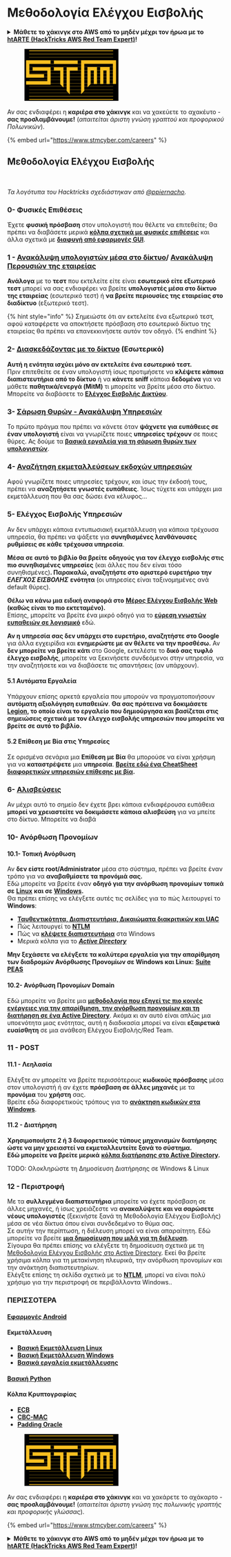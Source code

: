# Μεθοδολογία Ελέγχου Εισβολής

<details>

<summary><strong>Μάθετε το χάκινγκ στο AWS από το μηδέν μέχρι τον ήρωα με το</strong> <a href="https://training.hacktricks.xyz/courses/arte"><strong>htARTE (HackTricks AWS Red Team Expert)</strong></a><strong>!</strong></summary>

Άλλοι τρόποι υποστήριξης του HackTricks:

* Αν θέλετε να δείτε την **εταιρεία σας διαφημισμένη στο HackTricks** ή να **κατεβάσετε το HackTricks σε μορφή PDF** ελέγξτε τα [**ΣΧΕΔΙΑ ΣΥΝΔΡΟΜΗΣ**](https://github.com/sponsors/carlospolop)!
* Αποκτήστε το [**επίσημο PEASS & HackTricks swag**](https://peass.creator-spring.com)
* Ανακαλύψτε [**την Οικογένεια PEASS**](https://opensea.io/collection/the-peass-family), τη συλλογή μας από αποκλειστικά [**NFTs**](https://opensea.io/collection/the-peass-family)
* **Εγγραφείτε** στην 💬 [**ομάδα Discord**](https://discord.gg/hRep4RUj7f) ή στην [**ομάδα τηλεγραφήματος**](https://t.me/peass) ή **ακολουθήστε** μας στο **Twitter** 🐦 [**@hacktricks\_live**](https://twitter.com/hacktricks\_live)**.**
* **Μοιραστείτε τα χάκινγκ κόλπα σας υποβάλλοντας PRs** στα [**HackTricks**](https://github.com/carlospolop/hacktricks) και [**HackTricks Cloud**](https://github.com/carlospolop/hacktricks-cloud) αποθετήρια του github.

</details>

<figure><img src="../.gitbook/assets/image (1) (1) (1) (1) (1) (1) (1) (1) (1) (1) (1) (1) (1) (1) (1) (1) (1) (1) (1).png" alt=""><figcaption></figcaption></figure>

Αν σας ενδιαφέρει η **καριέρα στο χάκινγκ** και να χακεύετε το αχακέυτο - **σας προσλαμβάνουμε!** (_απαιτείται άριστη γνώση γραπτού και προφορικού Πολωνικών_).

{% embed url="https://www.stmcyber.com/careers" %}

## Μεθοδολογία Ελέγχου Εισβολής

<figure><img src="../.gitbook/assets/HACKTRICKS-logo.svg" alt=""><figcaption></figcaption></figure>

_Τα λογότυπα του Hacktricks σχεδιάστηκαν από_ [_@ppiernacho_](https://www.instagram.com/ppieranacho/)_._

### 0- Φυσικές Επιθέσεις

Έχετε **φυσική πρόσβαση** στον υπολογιστή που θέλετε να επιτεθείτε; Θα πρέπει να διαβάσετε μερικά [**κόλπα σχετικά με φυσικές επιθέσεις**](../physical-attacks/physical-attacks.md) και άλλα σχετικά με [**διαφυγή από εφαρμογές GUI**](../physical-attacks/escaping-from-gui-applications/).

### 1 - [Ανακάλυψη υπολογιστών μέσα στο δίκτυο](pentesting-network/#discovering-hosts)/ [Ανακάλυψη Περουσιών της εταιρείας](external-recon-methodology/)

**Ανάλογα** με το **τεστ** που εκτελείτε είτε είναι **εσωτερικό είτε εξωτερικό τεστ** μπορεί να σας ενδιαφέρει να βρείτε **υπολογιστές μέσα στο δίκτυο της εταιρείας** (εσωτερικό τεστ) ή **να βρείτε περιουσίες της εταιρείας στο διαδίκτυο** (εξωτερικό τεστ).

{% hint style="info" %}
Σημειώστε ότι αν εκτελείτε ένα εξωτερικό τεστ, αφού καταφέρετε να αποκτήσετε πρόσβαση στο εσωτερικό δίκτυο της εταιρείας θα πρέπει να επανεκκινήσετε αυτόν τον οδηγό.
{% endhint %}

### **2-** [**Διασκεδάζοντας με το δίκτυο**](pentesting-network/) **(Εσωτερικό)**

**Αυτή η ενότητα ισχύει μόνο αν εκτελείτε ένα εσωτερικό τεστ.**\
Πριν επιτεθείτε σε έναν υπολογιστή ίσως προτιμήσετε να **κλέψετε κάποια διαπιστευτήρια** **από το δίκτυο** ή να **κάνετε sniff** κάποια **δεδομένα** για να μάθετε **παθητικά/ενεργά (MitM)** τι μπορείτε να βρείτε μέσα στο δίκτυο. Μπορείτε να διαβάσετε το [**Ελέγχος Εισβολής Δικτύου**](pentesting-network/#sniffing).

### 3- [Σάρωση Θυρών - Ανακάλυψη Υπηρεσιών](pentesting-network/#scanning-hosts)

Το πρώτο πράγμα που πρέπει να κάνετε όταν **ψάχνετε για ευπάθειες σε έναν υπολογιστή** είναι να γνωρίζετε ποιες **υπηρεσίες τρέχουν** σε ποιες θύρες. Ας δούμε τα [**βασικά εργαλεία για τη σάρωση θυρών των υπολογιστών**](pentesting-network/#scanning-hosts).

### **4-** [Αναζήτηση εκμεταλλεύσεων εκδοχών υπηρεσιών](search-exploits.md)

Αφού γνωρίζετε ποιες υπηρεσίες τρέχουν, και ίσως την έκδοσή τους, πρέπει να **αναζητήσετε γνωστές ευπάθειες**. Ίσως τύχετε και υπάρχει μια εκμετάλλευση που θα σας δώσει ένα κέλυφος...

### **5-** Ελέγχος Εισβολής Υπηρεσιών

Αν δεν υπάρχει κάποια εντυπωσιακή εκμετάλλευση για κάποια τρέχουσα υπηρεσία, θα πρέπει να ψάξετε για **συνηθισμένες λανθάνουσες ρυθμίσεις σε κάθε τρέχουσα υπηρεσία**.

**Μέσα σε αυτό το βιβλίο θα βρείτε οδηγούς για τον έλεγχο εισβολής στις πιο συνηθισμένες υπηρεσίες** (και άλλες που δεν είναι τόσο συνηθισμένες)**. Παρακαλώ, αναζητήστε στο αριστερό ευρετήριο την** _**ΕΛΕΓΧΟΣ ΕΙΣΒΟΛΗΣ**_ **ενότητα** (οι υπηρεσίες είναι ταξινομημένες ανά default θύρες).

**Θέλω να κάνω μια ειδική αναφορά στο** [**Μέρος Ελέγχου Εισβολής Web**](../network-services-pentesting/pentesting-web/) **(καθώς είναι το πιο εκτεταμένο).**\
Επίσης, μπορείτε να βρείτε ένα μικρό οδηγό για το [**εύρεση γνωστών ευπαθειών σε λογισμικό**](search-exploits.md) εδώ.

**Αν η υπηρεσία σας δεν υπάρχει στο ευρετήριο, αναζητήστε στο Google** για άλλα εγχειρίδια και **ενημερώστε με αν θέλετε να την προσθέσω.** Αν **δεν μπορείτε να βρείτε κάτι** στο Google, εκτελέστε το **δικό σας τυφλό έλεγχο εισβολής**, μπορείτε να ξεκινήσετε συνδεόμενοι στην υπηρεσία, να την αναζητήσετε και να διαβάσετε τις απαντήσεις (αν υπάρχουν).

#### 5.1 Αυτόματα Εργαλεία

Υπάρχουν επίσης αρκετά εργαλεία που μπορούν να πραγματοποιήσουν **αυτόματη αξιολόγηση ευπαθειών**. **Θα σας πρότεινα να δοκιμάσετε** [**Legion**](https://github.com/carlospolop/legion)**, το οποίο είναι το εργαλείο που δημιούργησα και βασίζεται στις σημειώσεις σχετικά με τον έλεγχο εισβολής υπηρεσιών που μπορείτε να βρείτε σε αυτό το βιβλίο.**

#### **5.2 Επίθεση με Βία στις Υπηρεσίες**

Σε ορισμένα σενάρια μια **Επίθεση με Βία** θα μπορούσε να είναι χρήσιμη για να **καταστρέψετε** μια **υπηρεσία**. [**Βρείτε εδώ ένα CheatSheet διαφορετικών υπηρεσιών επίθεσης με βία**](brute-force.md)**.**

### 6- [Αλισβεύσεις](phishing-methodology/)

Αν μέχρι αυτό το σημείο δεν έχετε βρει κάποια ενδιαφέρουσα ευπάθεια **μπορεί να χρειαστείτε να δοκιμάσετε κάποια αλισβεύση** για να μπείτε στο δίκτυο. Μπορείτε να διαβά
### **10- Ανόρθωση Προνομίων**

#### **10.1- Τοπική Ανόρθωση**

Αν **δεν είστε root/Administrator** μέσα στο σύστημα, πρέπει να βρείτε έναν τρόπο για να **αναβαθμίσετε τα προνόμιά σας.**\
Εδώ μπορείτε να βρείτε έναν **οδηγό για την ανόρθωση προνομίων τοπικά σε** [**Linux**](../linux-hardening/privilege-escalation/) **και σε** [**Windows**](../windows-hardening/windows-local-privilege-escalation/)**.**\
Θα πρέπει επίσης να ελέγξετε αυτές τις σελίδες για το πώς λειτουργεί το **Windows**:

* [**Ταυθεντικότητα, Διαπιστευτήρια, Δικαιώματα διακριτικών και UAC**](../windows-hardening/authentication-credentials-uac-and-efs.md)
* Πώς λειτουργεί το [**NTLM**](../windows-hardening/ntlm/)
* Πώς να [**κλέψετε διαπιστευτήρια**](broken-reference/) στα Windows
* Μερικά κόλπα για το [_**Active Directory**_](../windows-hardening/active-directory-methodology/)

**Μην ξεχάσετε να ελέγξετε τα καλύτερα εργαλεία για την απαρίθμηση των διαδρομών Ανόρθωσης Προνομίων σε Windows και Linux:** [**Suite PEAS**](https://github.com/carlospolop/privilege-escalation-awesome-scripts-suite)

#### **10.2- Ανόρθωση Προνομίων Domain**

Εδώ μπορείτε να βρείτε μια [**μεθοδολογία που εξηγεί τις πιο κοινές ενέργειες για την απαρίθμηση, την ανόρθωση προνομίων και τη διατήρηση σε ένα Active Directory**](../windows-hardening/active-directory-methodology/). Ακόμα κι αν αυτό είναι απλώς μια υποενότητα μιας ενότητας, αυτή η διαδικασία μπορεί να είναι **εξαιρετικά ευαίσθητη** σε μια ανάθεση Ελέγχου Εισβολής/Red Team.

### 11 - POST

#### **11.1 - Λεηλασία**

Ελέγξτε αν μπορείτε να βρείτε περισσότερους **κωδικούς πρόσβασης** μέσα στον υπολογιστή ή αν έχετε **πρόσβαση σε άλλες μηχανές** με τα **προνόμια** του **χρήστη** σας.\
Βρείτε εδώ διαφορετικούς τρόπους για το [**ανάκτηση κωδικών στα Windows**](broken-reference/).

#### 11.2 - Διατήρηση

**Χρησιμοποιήστε 2 ή 3 διαφορετικούς τύπους μηχανισμών διατήρησης ώστε να μην χρειαστεί να εκμεταλλευτείτε ξανά το σύστημα.**\
**Εδώ μπορείτε να βρείτε μερικά** [**κόλπα διατήρησης στο Active Directory**](../windows-hardening/active-directory-methodology/#persistence)**.**

TODO: Ολοκληρώστε τη Δημοσίευση Διατήρησης σε Windows & Linux

### 12 - Περιστροφή

Με τα **συλλεγμένα διαπιστευτήρια** μπορείτε να έχετε πρόσβαση σε άλλες μηχανές, ή ίσως χρειάζεστε να **ανακαλύψετε και να σαρώσετε νέους υπολογιστές** (ξεκινήστε ξανά τη Μεθοδολογία Ελέγχου Εισβολής) μέσα σε νέα δίκτυα όπου είναι συνδεδεμένο το θύμα σας.\
Σε αυτήν την περίπτωση, η διέλευση μπορεί να είναι απαραίτητη. Εδώ μπορείτε να βρείτε [**μια δημοσίευση που μιλά για τη διέλευση**](tunneling-and-port-forwarding.md).\
Σίγουρα θα πρέπει επίσης να ελέγξετε τη δημοσίευση σχετικά με τη [Μεθοδολογία Ελέγχου Εισβολής στο Active Directory](../windows-hardening/active-directory-methodology/). Εκεί θα βρείτε χρήσιμα κόλπα για τη μετακίνηση πλευρικά, την ανόρθωση προνομίων και την ανάκτηση διαπιστευτηρίων.\
Ελέγξτε επίσης τη σελίδα σχετικά με το [**NTLM**](../windows-hardening/ntlm/), μπορεί να είναι πολύ χρήσιμο για την περιστροφή σε περιβάλλοντα Windows..

### ΠΕΡΙΣΣΟΤΕΡΑ

#### [Εφαρμογές Android](../mobile-pentesting/android-app-pentesting/)

#### **Εκμετάλλευση**

* [**Βασική Εκμετάλλευση Linux**](../exploiting/linux-exploiting-basic-esp/)
* [**Βασική Εκμετάλλευση Windows**](../exploiting/windows-exploiting-basic-guide-oscp-lvl.md)
* [**Βασικά εργαλεία εκμετάλλευσης**](../exploiting/tools/)

#### [**Βασική Python**](python/)

#### **Κόλπα Κρυπτογραφίας**

* [**ECB**](../cryptography/electronic-code-book-ecb.md)
* [**CBC-MAC**](../cryptography/cipher-block-chaining-cbc-mac-priv.md)
* [**Padding Oracle**](../cryptography/padding-oracle-priv.md)

<figure><img src="../.gitbook/assets/image (1) (1) (1) (1) (1) (1) (1) (1) (1) (1) (1) (1) (1) (1) (1) (1) (1) (1) (1).png" alt=""><figcaption></figcaption></figure>

Αν σας ενδιαφέρει η **καριέρα στο χάκινγκ** και να χακάρετε το αχάκαρτο - **σας προσλαμβάνουμε!** (_απαιτείται άριστη γνώση της πολωνικής γραπτής και προφορικής γλώσσας_).

{% embed url="https://www.stmcyber.com/careers" %}

<details>

<summary><strong>Μάθετε το χάκινγκ στο AWS από το μηδέν μέχρι τον ήρωα με το</strong> <a href="https://training.hacktricks.xyz/courses/arte"><strong>htARTE (HackTricks AWS Red Team Expert)</strong></a><strong>!</strong></summary>

Άλλοι τρόποι υποστήριξης του HackTricks:

* Αν θέλετε να δείτε την **εταιρεία σας διαφημισμένη στο HackTricks** ή να **κατεβάσετε το HackTricks σε PDF** ελέγξτε τα [**ΣΧΕΔΙΑ ΣΥΝΔΡΟΜΗΣ**](https://github.com/sponsors/carlospolop)!
* Αποκτήστε το [**επίσημο PEASS & HackTricks swag**](https://peass.creator-spring.com)
* Ανακαλύψτε [**την Οικογένεια PEASS**](https://opensea.io/collection/the-peass-family), τη συλλογή μας από αποκλειστικά [**NFTs**](https://opensea.io/collection/the-peass-family)
* **Εγγραφείτε** στην 💬 [**ομάδα Discord**](https://discord.gg/hRep4RUj7f) ή στην [**ομάδα τηλεγράφου**](https://t.me/peass) ή **ακολουθήστε** μας στο **Twitter** 🐦 [**@hacktricks\_live**](https://twitter.com/hacktricks\_live)**.**
* **Μοιραστείτε τα χάκινγκ κόλπα σας υποβάλλοντας PRs στα** [**HackTricks**](https://github.com/carlospolop/hacktricks) και [**HackTricks Cloud**](https://github.com/carlospolop/hacktricks-cloud) αποθετήρια στο GitHub.

</details>
